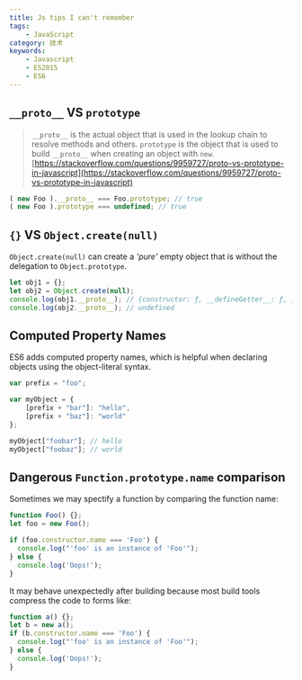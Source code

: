 ```yaml
---
title: Js tips I can't remember
tags:
    - JavaScript
category: 技术
keywords:
    - Javascript
    - ES2015
    - ES6
---
```


## `__proto__` VS `prototype`

>`__proto__` is the actual object that is used in the lookup chain to resolve methods and others. `prototype` is the object that is used to build `__proto__` when creating an object with `new`.
[https://stackoverflow.com/questions/9959727/proto-vs-prototype-in-javascript](https://stackoverflow.com/questions/9959727/proto-vs-prototype-in-javascript)

```javascript
( new Foo ).__proto__ === Foo.prototype; // true
( new Foo ).prototype === undefined; // true
```
<!--more-->

## `{}` VS `Object.create(null)`

`Object.create(null)` can create a *'pure'* empty object that is without the delegation to `Object.prototype`.
```javascript
let obj1 = {};
let obj2 = Object.create(null);
console.log(obj1.__proto__); // {constructor: ƒ, __defineGetter__: ƒ, __defineSetter__: ƒ, hasOwnProperty: ƒ, __lookupGetter__: ƒ, …}
console.log(obj2.__proto__); // undefined
```

## Computed Property Names

ES6 adds computed property names, which is helpful when declaring objects using the object-literal syntax.
```javascript
var prefix = "foo";

var myObject = {
	[prefix + "bar"]: "hello",
	[prefix + "baz"]: "world"
};

myObject["foobar"]; // hello
myObject["foobaz"]; // world
```

## Dangerous `Function.prototype.name` comparison

Sometimes we may spectify a function by comparing the function name:
```javascript
function Foo() {};
let foo = new Foo();

if (foo.constructor.name === 'Foo') {
  console.log("'foo' is an instance of 'Foo'");
} else {
  console.log('Oops!');
}
```

It may behave unexpectedly after building because most build tools compress the code to forms like:
```javascript
function a() {};
let b = new a();
if (b.constructor.name === 'Foo') {
  console.log("'foo' is an instance of 'Foo'");
} else {
  console.log('Oops!');
}
```
